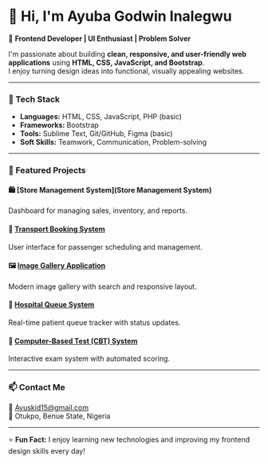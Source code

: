 # 👋 Hi, I'm Ayuba Godwin Inalegwu

🎯 **Frontend Developer | UI Enthusiast | Problem Solver**

I'm passionate about building **clean, responsive, and user-friendly web applications** using **HTML, CSS, JavaScript, and Bootstrap**.  
I enjoy turning design ideas into functional, visually appealing websites.

---

### 🧰 Tech Stack
- **Languages:** HTML, CSS, JavaScript, PHP (basic)
- **Frameworks:** Bootstrap
- **Tools:** Sublime Text, Git/GitHub, Figma (basic)
- **Soft Skills:** Teamwork, Communication, Problem-solving

---

### 🚀 Featured Projects
#### 🛍️ [Store Management System](Store Management System)
Dashboard for managing sales, inventory, and reports.

#### 🚌 [Transport Booking System](#)
User interface for passenger scheduling and management.

#### 🖼️ [Image Gallery Application](#)
Modern image gallery with search and responsive layout.

#### 🏥 [Hospital Queue System](#)
Real-time patient queue tracker with status updates.

#### 🧮 [Computer-Based Test (CBT) System](#)
Interactive exam system with automated scoring.

---

### 📫 Contact Me
📧 [Ayuskid15@gmail.com](mailto:Ayuskid15@gmail.com)  
📍 Otukpo, Benue State, Nigeria  

---

⭐ **Fun Fact:** I enjoy learning new technologies and improving my frontend design skills every day!

